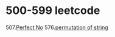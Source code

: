 # 500-599 leetcode

507.[Perfect No](507.%20Perfect%20Number.md)
576.[permutation of string](576.permutaion%20of%20string.md)
